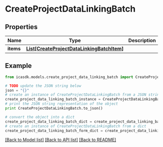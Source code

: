 # CreateProjectDataLinkingBatch


## Properties
Name | Type | Description | Notes
------------ | ------------- | ------------- | -------------
**items** | [**List[CreateProjectDataLinkingBatchItem]**](CreateProjectDataLinkingBatchItem.md) |  | 

## Example

```python
from icasdk.models.create_project_data_linking_batch import CreateProjectDataLinkingBatch

# TODO update the JSON string below
json = "{}"
# create an instance of CreateProjectDataLinkingBatch from a JSON string
create_project_data_linking_batch_instance = CreateProjectDataLinkingBatch.from_json(json)
# print the JSON string representation of the object
print CreateProjectDataLinkingBatch.to_json()

# convert the object into a dict
create_project_data_linking_batch_dict = create_project_data_linking_batch_instance.to_dict()
# create an instance of CreateProjectDataLinkingBatch from a dict
create_project_data_linking_batch_form_dict = create_project_data_linking_batch.from_dict(create_project_data_linking_batch_dict)
```
[[Back to Model list]](../README.md#documentation-for-models) [[Back to API list]](../README.md#documentation-for-api-endpoints) [[Back to README]](../README.md)


